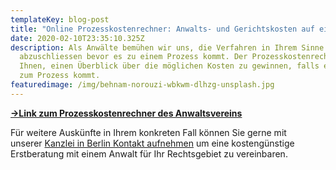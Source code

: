 ```yaml
---
templateKey: blog-post
title: "Online Prozesskostenrechner: Anwalts- und Gerichtskosten auf einen Blick"
date: 2020-02-10T23:35:10.325Z
description: Als Anwälte bemühen wir uns, die Verfahren in Ihrem Sinne
  abzuschliessen bevor es zu einem Prozess kommt. Der Prozesskostenrechner hilft
  Ihnen, einen Überblick über die möglichen Kosten zu gewinnen, falls es doch
  zum Prozess kommt.
featuredimage: /img/behnam-norouzi-wbkwm-dlhzg-unsplash.jpg
---
```

**[→Link zum Prozesskostenrechner des Anwaltsvereins](http://anwaltverein.de/leistungen/prozesskostenrechner)**

Für weitere Auskünfte in Ihrem konkreten Fall können Sie gerne mit unserer [Kanzlei in Berlin Kontakt aufnehmen](https://rechtsklarheit.de/ihre-anfrage-an-einen-Anwalt-in-Berlin-von-rechtsklarheitde) um eine kostengünstige Erstberatung mit einem Anwalt für Ihr Rechtsgebiet zu vereinbaren.